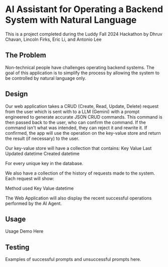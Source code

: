 # AI Assistant for Operating a Backend System with Natural Language 

This is a project completed during the Luddy Fall 2024 Hackathon by Dhruv Chavan, Lincoln Firks, Eric Li, and Antonio Lee

## The Problem

Non-technical people have challenges operating backend systems. The goal of this application is to simplify the process by allowing the system to be controlled by natural language only. 

## Design

Our web application takes a CRUD (Create, Read, Update, Delete) request from the user which is sent with to a LLM (Gemini) with a prompt engineered to generate accurate JSON CRUD commands. This command is then passed back to the user, who can confirm the command. If the command isn't what was intended, they can reject it and rewrite it. If confirmed, the app will use the operation on the key-value store and return the result (if necessary) to the user. 

Our key-value store will have a collection that contains:
Key
Value
Last Updated datetime
Created datetime

For every unique key in the database.

We also have a collection of the history of requests made to the system. Each request will show:

Method used
Key
Value
datetime						

The Web Application will also display the recent successful operations performed by the AI Agent.

## Usage

Usage Demo Here

## Testing

Examples of successful prompts and unsuccessful prompts here.


